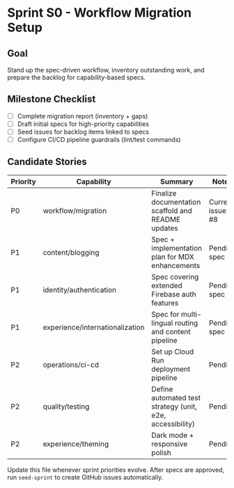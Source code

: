 # Sprint S0 - Workflow Migration Setup

## Goal
Stand up the spec-driven workflow, inventory outstanding work, and prepare the backlog for capability-based specs.

## Milestone Checklist
- [ ] Complete migration report (inventory + gaps)
- [ ] Draft initial specs for high-priority capabilities
- [ ] Seed issues for backlog items linked to specs
- [ ] Configure CI/CD pipeline guardrails (lint/test commands)

## Candidate Stories
| Priority | Capability | Summary | Notes |
|----------|------------|---------|-------|
| P0 | workflow/migration | Finalize documentation scaffold and README updates | Current issue #8 |
| P1 | content/blogging | Spec + implementation plan for MDX enhancements | Pending spec |
| P1 | identity/authentication | Spec covering extended Firebase auth features | Pending spec |
| P1 | experience/internationalization | Spec for multi-lingual routing and content pipeline | Pending spec |
| P2 | operations/ci-cd | Set up Cloud Run deployment pipeline | Pending |
| P2 | quality/testing | Define automated test strategy (unit, e2e, accessibility) | Pending |
| P2 | experience/theming | Dark mode + responsive polish | Pending |

Update this file whenever sprint priorities evolve. After specs are approved, run `seed-sprint` to create GitHub issues automatically.
